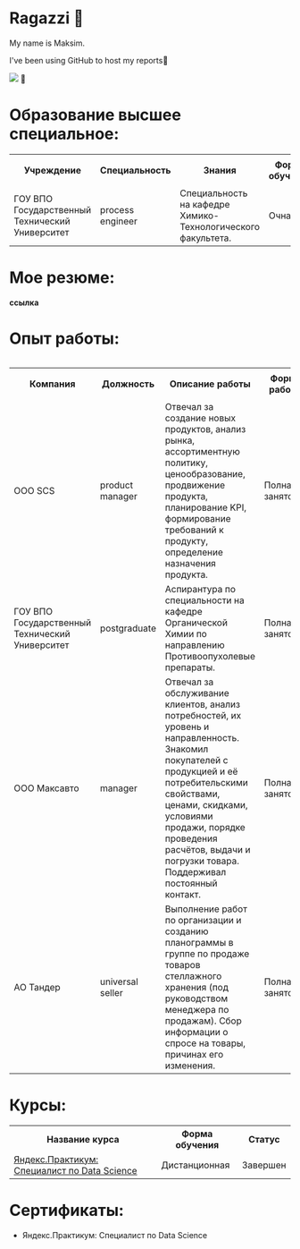 # Ragazzi 👋

My name is Maksim. 

I've been using GitHub to host my reports🚀

![](https://komarev.com/ghpvc/?username=maccim001&style=flat&label=match&color=FFFFFF) 🤔 

# Образование высшее специальное:

<table>
<tr>
  <th rowspan="2">Учреждение</th>
  <th rowspan="2">Специальность</th>
  <th rowspan="2">Знания</th>
  <th rowspan="2">Форма обучения</th>
  <th colspan="2" >Период</th>
</tr> 
<tr> 
 <th>С</th>
 <th>По</th>
</tr> 
<tr>
  <td>ГОУ ВПО Государственный Технический Университет</td>
  <td>process engineer</td>
  <td>Специальность на кафедре Химико-Технологического факультета. </td>
  <td>Очная</td>
  <td>06.04.2007</td>
  <td>18.09.2009</td>
</tr> 
<table>



# Мое резюме:

**ссылка**
<!---
 - [Резюме](https://github.com/maccim001/maccim001/blob/main/name.pdf)
--->

# Опыт работы:

<table>
<tr>
  <th rowspan="2">Компания</th>
  <th rowspan="2">Должность</th>
  <th rowspan="2">Описание работы</th>
  <th rowspan="2">Форма работы</th>
  <th colspan="2" >Период работы</th>
</tr> 
<tr> 
 <th>С</th>
 <th>По</th>
</tr> 
<tr>
  <td>ООО SCS</td>
  <td>product manager</td>
  <td>Отвечал за создание новых продуктов, анализ рынка, ассортиментную политику, ценообразование, продвижение продукта, планирование KPI, формирование требований к продукту, определение назначения продукта. </td>
  <td>Полная занятость</td>
  <td>01.01.2007</td>
  <td>30.09.2012</td>
</tr> 
  <tr>
  <td>ГОУ ВПО Государственный Технический Университет</td>
  <td>postgraduate</td>
  <td>Аспирантура по специальности на кафедре Органической Химии по направлению Противоопухолевые препараты. </td>
  <td>Полная занятость</td>
  <td>06.04.2007</td>
  <td>18.09.2009</td>
</tr> 
  <tr>
  <td>ООО Максавто</td>
  <td>manager</td>
  <td>Отвечал за обслуживание клиентов, анализ потребностей, их уровень и направленность. Знакомил покупателей с продукцией и её потребительскими свойствами, ценами, скидками, условиями продажи, порядке проведения расчётов, выдачи и погрузки товара. Поддерживал постоянный контакт.
    </td>
  <td>Полная занятость</td>
  <td>01.01.2013</td>
  <td>31.12.2017</td>
</tr> 
  <tr>
  <td>АО Тандер</td>
  <td>universal seller</td>
  <td>Выполнение работ по организации и созданию планограммы в группе по продаже товаров стеллажного хранения (под руководством менеджера по продажам).
    Сбор информации о спросе на товары, причинах его изменения.
    </td>
  <td>Полная занятость</td>
  <td>05.03.2022</td>
  <td>30.03.2022</td>
</tr> 

</table>

# Курсы:
<table>
<tr>
  <th>Название курса</th>
  <th>Форма обучения</th>
  <th>Статус</th>
</tr> 
  <tr>
  <td><a href = "https://github.com/maccim001/name">Яндекс.Практикум: Специалист по Data Science</a></td>
  <td>Дистанционная</td>
  <td>Завершен</td>
</tr> 
</table>

 # Сертификаты:
 - Яндекс.Практикум: Специалист по Data Science 
 <!---
 [RUS](https://github.com/maccim001/maccim001/blob/main/name.pdf)
 [EN](https://github.com/maccim001/maccim001/blob/main/name_en.pdf)
--->








<!---
- 👋 Hi, I’m @maccim001
- 👀 I’m interested in ...
- 🌱 I’m currently learning ...
- 💞️ I’m looking to collaborate on ...
- 📫 How to reach me ...


maccim001/maccim001 is a ✨ special ✨ repository because its `README.md` (this file) appears on your GitHub profile.
You can click the Preview link to take a look at your changes.
--->
